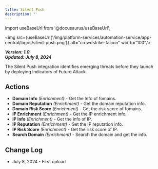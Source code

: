 ```yaml
---
title: Silent Push
description: ''
---
```


import useBaseUrl from '@docusaurus/useBaseUrl';

<img src={useBaseUrl('/img/platform-services/automation-service/app-central/logos/silent-push.png')} alt="crowdstrike-falcon" width="100"/>

***Version: 1.0  
Updated: July 8, 2024***

The Silent Push integration identifies emerging threats before they launch by deploying Indicators of Future Attack. 

## Actions

* **Domain Info** *(Enrichment)* - Get the Info of fomains.
* **Domain Reputation** *(Enrichment)* - Get the domain reputation info.
* **Domain Risk Score** *(Enrichment)* - Get the risk score of fomains.
* **IP Enrichment** *(Enrichment)* - Get the IP enrichment info.
* **IP Info** *(Enrichment)* - Get the info of IP.
* **IP Reputation** *(Enrichment)* - Get the IP reputation info.
* **IP Risk Score** *(Enrichment)* - Get the risk score of IP.
* **Search Domain** *(Enrichment)* - Search the domain and get the info.


## Change Log

* July 8, 2024 - First upload

